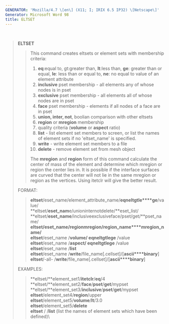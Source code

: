 ```yaml
---
GENERATOR: 'Mozilla/4.7 \[en\] (X11; I; IRIX 6.5 IP32) \[Netscape\]'
Generator: Microsoft Word 98
title: ELTSET
---
```


 

> **ELTSET**
>
> > This command creates eltsets or element sets with membership
> > criteria:
> >
> > 1.  **eq**:equal to, gt:greater than, **lt**:less than, **ge**:
> >     greater than or equal, **le**: less than or equal to, **ne**: no
> >     equal to value of an element attribute
> > 2.  **inclusive** pset membership - all elements any of whose nodes
> >     is in pset
> > 3.  **exclusive** pset membership - all elements all of whose nodes
> >     are in pset
> > 4.  **face** pset membership - elements if all nodes of a face are
> >     in pset
> > 5.  **union, inter, not**, boolian comparison with other eltsets
> > 6.  **region** or **mregion** membership
> > 7.  quality criteria (**volume** or **aspect** ratio)
> > 8.  **list** - list element set members to screen, or list the names
> >     of element sets if no 'eltset\_name' is specified.
> > 9.  **write** - write element set members to a file
> > 10. **delete** - remove element set from mesh object
> >
> > The **mregion** and **region** form of this command calculate the
> > center of mass of the element and determine which mregion or region
> > the center lies in. It is possible if the interface surfaces are
> > curved that the center will not lie in the same mregion or region as
> > the vertices. Using itetclr will give the better result.
>
> FORMAT:
>
> > **eltset**/eset\_name/element\_attribute\_name/**eq****ne****lt****gt****le****ge**/value/\
> > **eltset/**eset\_nam**e/unioninternotdelete/**eset\_list/\
> > **eltset/**eset\_name**/inclusiveexclusiveface/pset/get/**pset\_name/\
> > **eltset/**eset\_name**/regionmregion/**region\_name****mregion\_name**/**\
> > **eltset**/eset\_name /**volume/ eqneltgtlege** /value\
> > **eltset**/eset\_name /**aspect/ eqneltgtlege** /value\
> > **eltset**/eset\_name /**list**\
> > **eltset**/eset\_name
> > /**write**/file\_name\[.cellset\]/\[**ascii****binary**\]\
> > **eltset**/-all-
> > /**write**/file\_name\[.cellset\]/\[**ascii****binary**\]
>
> EXAMPLES:
>
> > **eltset/**element\_set1/**itetclr**/**eq**/4\
> > **eltset/**element\_set2/**face**/**pset**/**get**/mypset\
> > **eltset/**element\_set3/**inclusive**/**pset**/**get**/mypset\
> > **eltset**/element\_set4/**region**/upper\
> > **eltset**/element\_set5/**volume**/**lt**/3.0\
> > **eltset**/element\_set5/**delete**\
> > **eltset** / /**list** (list the names of element sets which have
> > been defined)\
